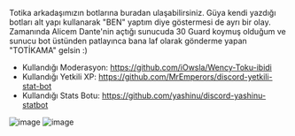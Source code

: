 Totika arkadaşımızın botlarına buradan ulaşabilirsiniz. Güya kendi yazdığı botları alt yapı kullanarak "BEN" yaptım diye göstermesi de ayrı bir olay.
Zamanında Alicem Dante'nin açtığı sunucuda 30 Guard koymuş olduğum ve sunucu bot üstünden patlayınca bana laf olarak gönderme yapan "TOTİKAMA" gelsin :)

- Kullandığı Moderasyon: https://github.com/iOwsla/Wency-Toku-ibidi
- Kullandığı Yetkili XP: https://github.com/MrEmperors/discord-yetkili-stat-bot
- Kullandığı Stats Botu: https://github.com/yashinu/discord-yashinu-statbot

![image](https://user-images.githubusercontent.com/39532511/117366338-44270700-aec9-11eb-84cb-0dc02ae59cad.png)
![image](https://user-images.githubusercontent.com/39532511/117366349-48532480-aec9-11eb-9ed0-0156a46f598f.png)
